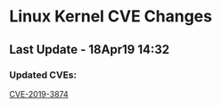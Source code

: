 
# **Linux Kernel CVE Changes**

## Last Update - 18Apr19 14:32

### **Updated CVEs:**

[CVE-2019-3874](cves/CVE-2019-3874)  
